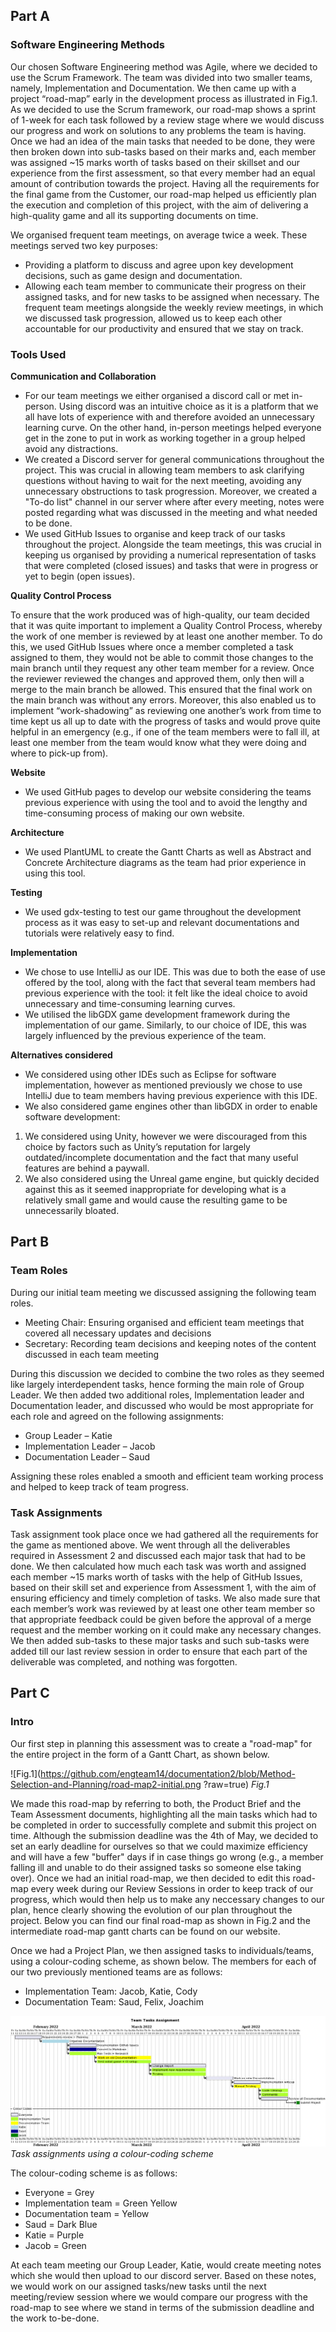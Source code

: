 ## Part A

### Software Engineering Methods


Our chosen Software Engineering method was Agile, where we decided to use the Scrum Framework. The team was divided into two smaller teams, namely, Implementation and Documentation. We then came up with a project “road-map” early in the development process as illustrated in Fig.1. As we decided to use the Scrum framework, our road-map shows a sprint of 1-week for each task followed by a review stage where we would discuss our progress and work on solutions to any problems the team is having. Once we had an idea of the main tasks that needed to be done, they were then broken down into sub-tasks based on their marks and, each member was assigned ~15 marks worth of tasks based on their skillset and our experience from the first assessment, so that every member had an equal amount of contribution towards the project. Having all the requirements for the final game from the Customer, our road-map helped us efficiently plan the execution and completion of this project, with the aim of delivering a high-quality game and all its supporting documents on time.  


We organised frequent team meetings, on average twice a week. These meetings served two key purposes:
* Providing a platform to discuss and agree upon key development decisions, such as game design and documentation. 
* Allowing each  team member to communicate their progress on their assigned tasks, and for new tasks to be assigned when necessary.
The frequent team meetings alongside the weekly review meetings, in which we discussed task progression, allowed us to keep each other accountable for our productivity and ensured that we stay on track.


### Tools Used


**Communication and Collaboration**

* For our team meetings we either organised a discord call or met in-person. Using discord was an intuitive choice as it is a platform that we all have lots of experience with and therefore avoided an unnecessary learning curve. On the other hand, in-person meetings helped everyone get in the zone to put in work as working together in a group helped avoid any distractions.
* We created a Discord server for general communications throughout the project. This was crucial in allowing team members to ask clarifying questions without having to wait for the next meeting, avoiding any unnecessary obstructions to task progression. Moreover, we created a "To-do list" channel in our server where after every meeting, notes were posted regarding what was discussed in the meeting and what needed to be done.
* We used GitHub Issues to organise and keep track of our tasks throughout the project. Alongside the team meetings, this was crucial in keeping us organised by providing a numerical representation of tasks that were completed (closed issues) and tasks that were in progress or yet to begin (open issues).


**Quality Control Process**

To ensure that the work produced was of high-quality, our team decided that it was quite important to implement a Quality Control Process, whereby the work of one member is reviewed by at least one another member. To do this, we used GitHub Issues where once a member completed a task assigned to them, they would not be able to commit those changes to the main branch until they request any other team member for a review. Once the reviewer reviewed the changes and approved them, only then will a merge to the main branch be allowed. This ensured that the final work on the main branch was without any errors. Moreover, this also enabled us to implement “work-shadowing” as reviewing one another’s work from time to time kept us all up to date with the progress of tasks and would prove quite helpful in an emergency (e.g., if one of the team members were to fall ill, at least one member from the team would know what they were doing and where to pick-up from).


**Website**

* We used GitHub pages to develop our website considering the teams previous experience with using the tool and to avoid the lengthy and time-consuming process of making our own website.


**Architecture**

* We used PlantUML to create the Gantt Charts as well as Abstract and Concrete Architecture diagrams as the team had prior experience in using this tool.


**Testing**

* We used gdx-testing to test our game throughout the development process as it was easy to set-up and relevant documentations and tutorials were relatively easy to find.

**Implementation**

* We chose to use IntelliJ as our IDE. This was due to both the ease of use offered by the tool, along with the fact that several team members had previous experience with the tool: it felt like the ideal choice to avoid unnecessary and time-consuming learning curves.
* We utilised the libGDX game development framework during the implementation of our game. Similarly, to our choice of IDE, this was largely influenced by the previous experience of the team. 

**Alternatives considered**
*	We considered using other IDEs such as Eclipse for software implementation, however as mentioned previously we chose to use IntelliJ due to team members having previous experience with this IDE.
*	We also considered game engines other than libGDX in order to enable software development:
  1. We considered using Unity, however we were discouraged from this choice by factors such as Unity’s reputation for largely outdated/incomplete documentation and the fact that many useful features are behind a paywall.
  2. We also considered using the Unreal game engine, but quickly decided against this as it seemed inappropriate for developing what is a relatively small game and would cause the resulting game to be unnecessarily bloated.



## Part B


### Team Roles

During our initial team meeting we discussed assigning the following team roles.
* Meeting Chair: Ensuring organised and efficient team meetings that covered all necessary updates and decisions
* Secretary: Recording team decisions and keeping notes of the content discussed in each team meeting


During this discussion we decided to combine the two roles as they seemed like largely interdependent tasks, hence forming the main role of Group Leader. We then added two additional roles, Implementation leader and Documentation leader, and discussed who would be most appropriate for each role and agreed on the following assignments:

* Group Leader – Katie
* Implementation Leader – Jacob 
* Documentation Leader – Saud

Assigning these roles enabled a smooth and efficient team working process and helped to keep track of team progress.

### Task Assignments

Task assignment took place once we had gathered all the requirements for the game as mentioned above. We went through all the deliverables required in Assessment 2 and discussed each major task that had to be done. We then calculated how much each task was worth and assigned each member ~15 marks worth of tasks with the help of GitHub Issues, based on their skill set and experience from Assessment 1, with the aim of ensuring efficiency and timely completion of tasks. We also made sure that each member’s work was reviewed by at least one other team member so that appropriate feedback could be given before the approval of a merge request and the member working on it could make any necessary changes. We then added sub-tasks to these major tasks and such sub-tasks were added till our last review session in order to ensure that each part of the deliverable was completed, and nothing was forgotten.


## Part C


### Intro

Our first step in planning this assessment was to create a "road-map" for the entire project in the form of a Gantt Chart, as shown below. 

![Fig.1](https://github.com/engteam14/documentation2/blob/Method-Selection-and-Planning/road-map2-initial.png ?raw=true)
*Fig.1*

We made this road-map by referring to both, the Product Brief and the Team Assessment documents, highlighting all the main tasks which had to be completed in order to successfully complete and submit this project on time. Although the submission deadline was the 4th of May, we decided to set an early deadline for ourselves so that we could maximize efficiency and will have a few "buffer" days if in case things go wrong (e.g., a member falling ill and unable to do their assigned tasks so someone else taking over). Once we had an initial road-map, we then decided to edit this road-map every week during our Review Sessions in order to keep track of our progress, which would then help us to make any neccessary changes to our plan, hence clearly showing the evolution of our plan throughout the project. Below you can find our final road-map as shown in Fig.2 and the intermediate road-map gantt charts can be found on our website. 

Once we had a Project Plan, we then assigned tasks to individuals/teams, using a colour-coding scheme, as shown below. The members for each of our two previously mentioned teams are as follows:
* Implementation Team: Jacob, Katie, Cody
* Documentation Team: Saud, Felix, Joachim


![Team Tasks1](https://github.com/engteam14/documentation2/blob/Method-Selection-and-Planning/Team-Task-Assignments-1.png)
*Task assignments using a colour-coding scheme*


The colour-coding scheme is as follows:

* Everyone = Grey
* Implementation team = Green Yellow
* Documentation team = Yellow
* Saud = Dark Blue
* Katie = Purple
* Jacob = Green


At each team meeting our Group Leader, Katie, would create meeting notes which she would then upload to our discord server. Based on these notes, we would work on our assigned tasks/new tasks until the next meeting/review session where we would compare our progress with the road-map to see where we stand in terms of the submission deadline and the work to-be-done.
